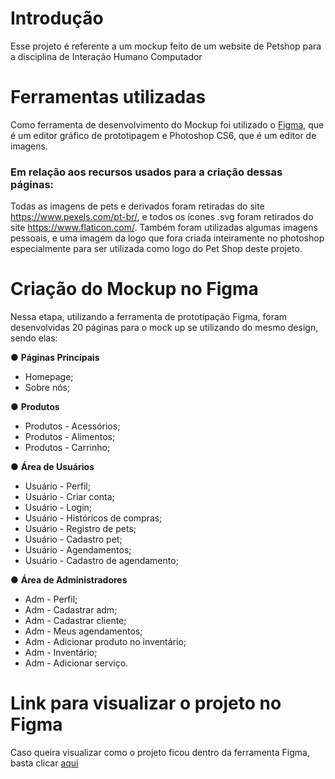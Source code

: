 # Introdução
Esse projeto é referente a um mockup feito de um website de Petshop para a disciplina de Interação Humano Computador

# Ferramentas utilizadas
Como ferramenta de desenvolvimento do Mockup foi utilizado o [Figma](https://www.figma.com/), que é um editor gráfico de prototipagem e Photoshop CS6, que é um editor de imagens.

### Em relação aos recursos usados para a criação dessas páginas:
Todas as imagens de pets e derivados foram retiradas do site https://www.pexels.com/pt-br/, e todos os ícones .svg foram retirados do site https://www.flaticon.com/. Também foram utilizadas algumas imagens pessoais, e uma imagem da logo que fora criada inteiramente no photoshop especialmente para ser utilizada como logo do Pet Shop deste projeto.

# Criação do Mockup no Figma
Nessa etapa, utilizando a ferramenta de prototipação Figma, foram desenvolvidas 20 páginas para o mock up se utilizando do mesmo design, sendo elas: 

● **Páginas Principais** 
- Homepage;
- Sobre nós;

● **Produtos**
- Produtos - Acessórios; 
- Produtos - Alimentos;
- Produtos - Carrinho; 

● **Área de Usuários**
- Usuário - Perfil;
- Usuário - Criar conta;
- Usuário - Login;
- Usuário - Históricos de compras;
- Usuário - Registro de pets;
- Usuário - Cadastro pet;
- Usuário - Agendamentos; 
- Usuário - Cadastro de agendamento;

● **Área de Administradores**
- Adm - Perfil;
- Adm - Cadastrar adm; 
- Adm - Cadastrar cliente;
- Adm - Meus agendamentos;
- Adm - Adicionar produto no inventário;
- Adm - Inventário;
- Adm - Adicionar serviço.

# Link para visualizar o projeto no Figma
Caso queira visualizar como o projeto ficou dentro da ferramenta Figma, basta clicar [aqui](https://www.figma.com/file/OuyW09ic48Ifwn1g786SIG/PetShop?node-id=0%3A1)

